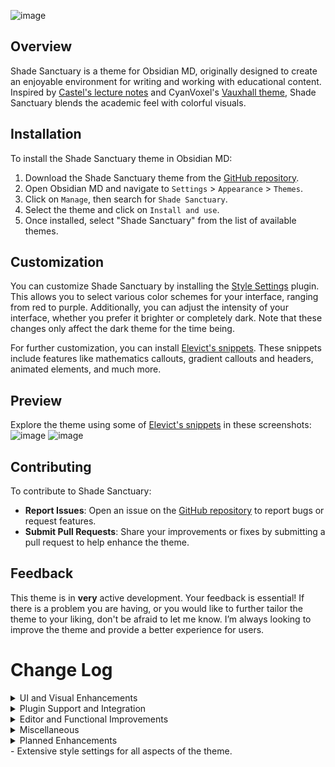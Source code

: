 ![image](https://github.com/user-attachments/assets/2ce21efe-96ae-4398-adbd-fbea9ee9cdf6)
## Overview

Shade Sanctuary is a theme for Obsidian MD, originally designed to create an enjoyable environment for writing and working with educational content. Inspired by [Castel's lecture notes](https://castel.dev/post/lecture-notes-1/) and CyanVoxel's [Vauxhall theme](https://github.com/CyanVoxel/vauxhall-obsidian), Shade Sanctuary blends the academic feel with colorful visuals.

## Installation

To install the Shade Sanctuary theme in Obsidian MD:

1. Download the Shade Sanctuary theme from the [GitHub repository](https://github.com/Elevict/Elevicts_Theme).
2. Open Obsidian MD and navigate to `Settings` > `Appearance` > `Themes`.
3. Click on `Manage`, then search for `Shade Sanctuary`.
4. Select the theme and click on `Install and use`.
5. Once installed, select "Shade Sanctuary" from the list of available themes.

## Customization

You can customize Shade Sanctuary by installing the [Style Settings](https://github.com/mgmeyers/obsidian-style-settings) plugin. This allows you to select various color schemes for your interface, ranging from red to purple. Additionally, you can adjust the intensity of your interface, whether you prefer it brighter or completely dark. Note that these changes only affect the dark theme for the time being.

For further customization, you can install [Elevict's snippets](https://github.com/Elevict/Elevict-Snippets). These snippets include features like mathematics callouts, gradient callouts and headers, animated elements, and much more.

## Preview

Explore the theme using some of [Elevict's snippets](https://github.com/Elevict/Elevict-Snippets) in these screenshots:
![image](https://github.com/user-attachments/assets/6264dc56-8a93-48fd-b6ef-97a1162635a1)
![image](https://github.com/user-attachments/assets/3287deb4-c032-47ed-8095-b8758b8da922)

## Contributing

To contribute to Shade Sanctuary:

- **Report Issues**: Open an issue on the [GitHub repository](https://github.com/Elevict/Elevicts_Theme/issues) to report bugs or request features.
- **Submit Pull Requests**: Share your improvements or fixes by submitting a pull request to help enhance the theme.

## Feedback

This theme is in **very** active development. Your feedback is essential! If there is a problem you are having, or you would like to further tailor the theme to your liking, don't be afraid to let me know. I’m always looking to improve the theme and provide a better experience for users.

# Change Log
<details>
  <summary>UI and Visual Enhancements</summary>

  - Updated the appearance of tabs, including hover behavior and support for stacked tabs.
  - Enhanced the look of the view header to be more enclosed.
  - Adjusted icon colors and hover behaviors.
  - Modified callouts to resemble the default Obsidian callouts.
  - Changed the vault profile to a pill shape with a smaller size.
  - Updated horizontal rule spacing.
  - Added more font support, including JetBrains Mono as the default for UI and monospace, and additional fonts in case Computer Modern does not work.
  - Adjusted color values for improved readability, including adding borders to the editor layout.

</details>

<details>
  <summary>Plugin Support and Integration</summary>

  - Added and completely revamped support for the calendar plugin.
  - Added support for the style settings plugin and revamped the options menu.
  - Introduced support for the banner plugin with more updates to follow.

</details>

<details>
  <summary>Editor and Functional Improvements</summary>

  - Fixed the issue with the slider track not displaying properly.
  - Made the options menu more readable by adding icons and borders.
  - Blockquotes now function as expected.
  - Introduced new, hoverable icons in the editor for better visibility.

</details>

<details>
  <summary>Miscellaneous</summary>

  - Made various other improvements, additions, and bug fixes.

</details>
<details>
  <summary>Planned Enhancements</summary>

  - Introduction of more color palettes for the editor.
  - Support for colored folders.
  - Extensive style settings for all aspects of the theme.

</details>
- Extensive style settings for all aspects of the theme.
